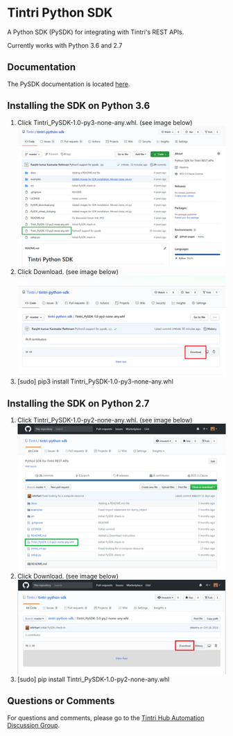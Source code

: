 # Tintri Python SDK
A Python SDK (PySDK) for integrating with Tintri's REST APIs.

Currently works with Python 3.6 and 2.7

## Documentation ##
The PySDK documentation is located [here](https://tintri.github.io/tintri-python-sdk/index.html).

## Installing the SDK on Python 3.6
1. Click Tintri_PySDK-1.0-py3-none-any.whl. (see image below)
![Alt text](python3-wheel-click.png)
1. Click Download. (see image below)
![Alt text](python3-download.png)
1. [sudo] pip3 install Tintri_PySDK-1.0-py3-none-any.whl

## Installing the SDK on Python 2.7
1. Click Tintri_PySDK-1.0-py2-none-any.whl. (see image below)
![Alt text](PySDK_wheel_click.png)
1. Click Download. (see image below)
![Alt text](PySDK_download.png)
1. [sudo] pip install Tintri_PySDK-1.0-py2-none-any.whl

## Questions or Comments ##
For questions and comments, please go to the [Tintri Hub Automation Discussion Group](http://hub.tintri.com/discussions/automation).
